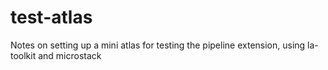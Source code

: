 # test-atlas
Notes on setting up a mini atlas for testing the pipeline extension, using la-toolkit and microstack
